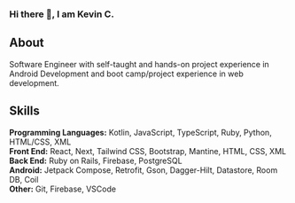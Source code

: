 ### Hi there 👋, I am Kevin C. 

## About
Software Engineer with self-taught and hands-on project experience in Android Development and boot camp/project experience in web development. 

## Skills
**Programming Languages:** Kotlin, JavaScript, TypeScript, Ruby, Python, HTML/CSS, XML
<br /> 
**Front End:** React, Next, Tailwind CSS, Bootstrap, Mantine, HTML, CSS, XML
 <br/>
**Back End:** Ruby on Rails, Firebase, PostgreSQL
<br/>
**Android:** Jetpack Compose, Retrofit, Gson, Dagger-Hilt, Datastore, Room DB, Coil
<br/>
**Other:** Git, Firebase, VSCode
<br/>



